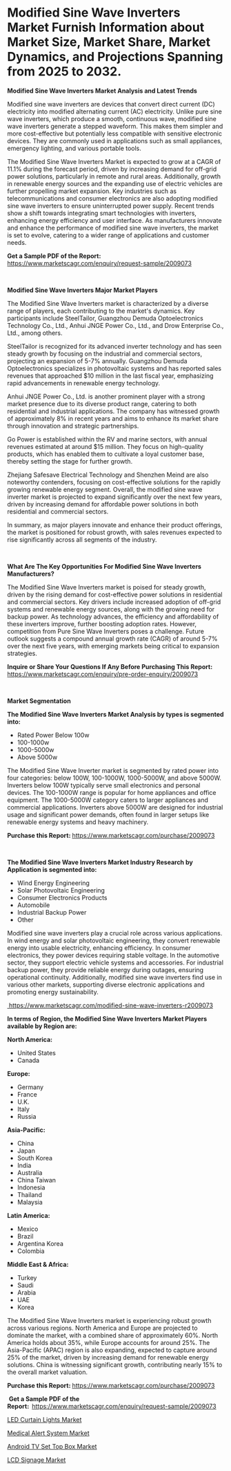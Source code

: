 <p><h1>Modified Sine Wave Inverters Market Furnish Information about Market Size, Market Share, Market Dynamics, and Projections Spanning from 2025 to 2032.</h1></p><p><strong>Modified Sine Wave Inverters Market Analysis and Latest Trends</strong></p>
<p><p>Modified sine wave inverters are devices that convert direct current (DC) electricity into modified alternating current (AC) electricity. Unlike pure sine wave inverters, which produce a smooth, continuous wave, modified sine wave inverters generate a stepped waveform. This makes them simpler and more cost-effective but potentially less compatible with sensitive electronic devices. They are commonly used in applications such as small appliances, emergency lighting, and various portable tools.</p><p>The Modified Sine Wave Inverters Market is expected to grow at a CAGR of 11.1% during the forecast period, driven by increasing demand for off-grid power solutions, particularly in remote and rural areas. Additionally, growth in renewable energy sources and the expanding use of electric vehicles are further propelling market expansion. Key industries such as telecommunications and consumer electronics are also adopting modified sine wave inverters to ensure uninterrupted power supply. Recent trends show a shift towards integrating smart technologies with inverters, enhancing energy efficiency and user interface. As manufacturers innovate and enhance the performance of modified sine wave inverters, the market is set to evolve, catering to a wider range of applications and customer needs.</p></p>
<p><strong>Get a Sample PDF of the Report:&nbsp;</strong> <a href="https://www.marketscagr.com/enquiry/request-sample/2009073?utm_campaign=2194&utm_medium=2&utm_source=Github&utm_content=ia&utm_term=06042025&utm_id=modified-sine-wave-inverters">https://www.marketscagr.com/enquiry/request-sample/2009073</a></p>
<p>&nbsp;</p>
<p><strong>Modified Sine Wave Inverters Major Market Players</strong></p>
<p><p>The Modified Sine Wave Inverters market is characterized by a diverse range of players, each contributing to the market's dynamics. Key participants include SteelTailor, Guangzhou Demuda Optoelectronics Technology Co., Ltd., Anhui JNGE Power Co., Ltd., and Drow Enterprise Co., Ltd., among others.</p><p>SteelTailor is recognized for its advanced inverter technology and has seen steady growth by focusing on the industrial and commercial sectors, projecting an expansion of 5-7% annually. Guangzhou Demuda Optoelectronics specializes in photovoltaic systems and has reported sales revenues that approached $10 million in the last fiscal year, emphasizing rapid advancements in renewable energy technology.</p><p>Anhui JNGE Power Co., Ltd. is another prominent player with a strong market presence due to its diverse product range, catering to both residential and industrial applications. The company has witnessed growth of approximately 8% in recent years and aims to enhance its market share through innovation and strategic partnerships.</p><p>Go Power is established within the RV and marine sectors, with annual revenues estimated at around $15 million. They focus on high-quality products, which has enabled them to cultivate a loyal customer base, thereby setting the stage for further growth.</p><p>Zhejiang Safesave Electrical Technology and Shenzhen Meind are also noteworthy contenders, focusing on cost-effective solutions for the rapidly growing renewable energy segment. Overall, the modified sine wave inverter market is projected to expand significantly over the next few years, driven by increasing demand for affordable power solutions in both residential and commercial sectors.</p><p>In summary, as major players innovate and enhance their product offerings, the market is positioned for robust growth, with sales revenues expected to rise significantly across all segments of the industry.</p></p>
<p>&nbsp;</p>
<p><strong>What Are The Key Opportunities For Modified Sine Wave Inverters Manufacturers?</strong></p>
<p><p>The Modified Sine Wave Inverters market is poised for steady growth, driven by the rising demand for cost-effective power solutions in residential and commercial sectors. Key drivers include increased adoption of off-grid systems and renewable energy sources, along with the growing need for backup power. As technology advances, the efficiency and affordability of these inverters improve, further boosting adoption rates. However, competition from Pure Sine Wave Inverters poses a challenge. Future outlook suggests a compound annual growth rate (CAGR) of around 5-7% over the next five years, with emerging markets being critical to expansion strategies.</p></p>
<p><strong>Inquire or Share Your Questions If Any Before Purchasing This Report:</strong> <a href="https://www.marketscagr.com/enquiry/pre-order-enquiry/2009073?utm_campaign=2194&utm_medium=2&utm_source=Github&utm_content=ia&utm_term=06042025&utm_id=modified-sine-wave-inverters">https://www.marketscagr.com/enquiry/pre-order-enquiry/2009073</a></p>
<p>&nbsp;</p>
<p><strong>Market Segmentation</strong></p>
<p><strong>The Modified Sine Wave Inverters Market Analysis by types is segmented into:</strong></p>
<p><ul><li>Rated Power Below 100w</li><li>100-1000w</li><li>1000-5000w</li><li>Above 5000w</li></ul></p>
<p><p>The Modified Sine Wave Inverter market is segmented by rated power into four categories: below 100W, 100-1000W, 1000-5000W, and above 5000W. Inverters below 100W typically serve small electronics and personal devices. The 100-1000W range is popular for home appliances and office equipment. The 1000-5000W category caters to larger appliances and commercial applications. Inverters above 5000W are designed for industrial usage and significant power demands, often found in larger setups like renewable energy systems and heavy machinery.</p></p>
<p><strong>Purchase this Report:&nbsp;</strong><a href="https://www.marketscagr.com/purchase/2009073?utm_campaign=2194&utm_medium=2&utm_source=Github&utm_content=ia&utm_term=06042025&utm_id=modified-sine-wave-inverters">https://www.marketscagr.com/purchase/2009073</a></p>
<p>&nbsp;</p>
<p><strong>The Modified Sine Wave Inverters Market Industry Research by Application is segmented into:</strong></p>
<p><ul><li>Wind Energy Engineering</li><li>Solar Photovoltaic Engineering</li><li>Consumer Electronics Products</li><li>Automobile</li><li>Industrial Backup Power</li><li>Other</li></ul></p>
<p><p>Modified sine wave inverters play a crucial role across various applications. In wind energy and solar photovoltaic engineering, they convert renewable energy into usable electricity, enhancing efficiency. In consumer electronics, they power devices requiring stable voltage. In the automotive sector, they support electric vehicle systems and accessories. For industrial backup power, they provide reliable energy during outages, ensuring operational continuity. Additionally, modified sine wave inverters find use in various other markets, supporting diverse electronic applications and promoting energy sustainability.</p></p>
<p><a href="https://www.marketscagr.com/modified-sine-wave-inverters-r2009073?utm_campaign=2194&utm_medium=2&utm_source=Github&utm_content=ia&utm_term=06042025&utm_id=modified-sine-wave-inverters">&nbsp;https://www.marketscagr.com/modified-sine-wave-inverters-r2009073</a></p>
<p><strong>In terms of Region, the Modified Sine Wave Inverters Market Players available by Region are:</strong></p>
<p>
    <p> <strong> North America: </strong>
        <ul>
            <li>United States</li>
            <li>Canada</li>
        </ul>
        </p> 
    <p> <strong> Europe: </strong>
        <ul>
            <li>Germany</li>
            <li>France</li>
            <li>U.K.</li>
            <li>Italy</li>
            <li>Russia</li>
        </ul>
        </p> 
    <p> <strong> Asia-Pacific: </strong>
        <ul>
            <li>China</li>
            <li>Japan</li>
            <li>South Korea</li>
            <li>India</li>
            <li>Australia</li>
            <li>China Taiwan</li>
            <li>Indonesia</li>
            <li>Thailand</li>
            <li>Malaysia</li>
        </ul>
        </p> 
    <p> <strong> Latin America: </strong>
        <ul>
            <li>Mexico</li>
            <li>Brazil</li>
            <li>Argentina Korea</li>
            <li>Colombia</li>
        </ul>
        </p> 
    <p> <strong> Middle East & Africa: </strong>
        <ul>
            <li>Turkey</li>
            <li>Saudi</li>
            <li>Arabia</li>
            <li>UAE</li>
            <li>Korea</li>
        </ul>
    </p>
    </p>
<p><p>The Modified Sine Wave Inverters market is experiencing robust growth across various regions. North America and Europe are projected to dominate the market, with a combined share of approximately 60%. North America holds about 35%, while Europe accounts for around 25%. The Asia-Pacific (APAC) region is also expanding, expected to capture around 25% of the market, driven by increasing demand for renewable energy solutions. China is witnessing significant growth, contributing nearly 15% to the overall market valuation.</p></p>
<p><strong>Purchase this Report: </strong><a href="https://www.marketscagr.com/purchase/2009073?utm_campaign=2194&utm_medium=2&utm_source=Github&utm_content=ia&utm_term=06042025&utm_id=modified-sine-wave-inverters">https://www.marketscagr.com/purchase/2009073</a></p>
<p>&nbsp;<strong>Get a Sample PDF of the Report:&nbsp;&nbsp;</strong><a href="https://www.marketscagr.com/enquiry/request-sample/2009073?utm_campaign=2194&utm_medium=2&utm_source=Github&utm_content=ia&utm_term=06042025&utm_id=modified-sine-wave-inverters">https://www.marketscagr.com/enquiry/request-sample/2009073</a></p>
<p><strong></strong></p>
<p><p><a href="https://github.com/gukenneth26571/Market-Research-Report-List-1/blob/main/led-curtain-lights-market.md?utm_campaign=2194&utm_medium=2&utm_source=Github&utm_content=ia&utm_term=06042025&utm_id=modified-sine-wave-inverters">LED Curtain Lights Market</a></p><p><a href="https://github.com/ChiragRp1/Market-Research-Report-List-7/blob/main/medical-alert-system-market.md?utm_campaign=2194&utm_medium=2&utm_source=Github&utm_content=ia&utm_term=06042025&utm_id=modified-sine-wave-inverters">Medical Alert System Market</a></p><p><a href="https://github.com/goickpache1m/Market-Research-Report-List-1/blob/main/android-tv-set-top-box-market.md?utm_campaign=2194&utm_medium=2&utm_source=Github&utm_content=ia&utm_term=06042025&utm_id=modified-sine-wave-inverters">Android TV Set Top Box Market</a></p><p><a href="https://github.com/smarzkathyb6/Market-Research-Report-List-1/blob/main/lcd-signage-market.md?utm_campaign=2194&utm_medium=2&utm_source=Github&utm_content=ia&utm_term=06042025&utm_id=modified-sine-wave-inverters">LCD Signage Market</a></p></p>